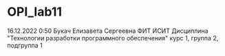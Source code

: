 # OPI_lab11
16.12.2022 0:50
Букач
Елизавета
Сергеевна
ФИТ
ИСИТ
Дисциплина "Технологии разработки программного обеспечения"
курс 1, группа 2, подгруппа 1
